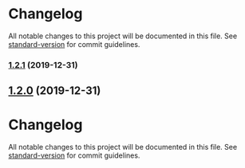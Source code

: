 # Changelog

All notable changes to this project will be documented in this file. See [standard-version](https://github.com/conventional-changelog/standard-version) for commit guidelines.

### [1.2.1](https://github.com/HeiLiu/gitHook/compare/v1.2.0...v1.2.1) (2019-12-31)

## [1.2.0](https://github.com/HeiLiu/gitHook/compare/v1.1.0...v1.2.0) (2019-12-31)

# Changelog

All notable changes to this project will be documented in this file. See [standard-version](https://github.com/conventional-changelog/standard-version) for commit guidelines.
